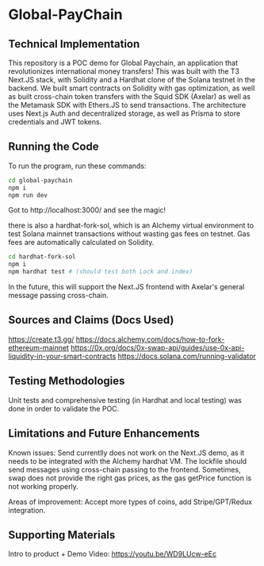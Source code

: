 # Global-PayChain

## Technical Implementation

This repository is a POC demo for Global Paychain, an application that revolutionizes international money transfers! 
This was built with the T3 Next.JS stack, with Solidity and a Hardhat clone of the Solana testnet in the backend. We built smart contracts on Solidity with gas optimization, as well as built cross-chain token transfers with the Squid SDK (Axelar) as well as the Metamask SDK with Ethers.JS to send transactions. 
The architecture uses Next.js Auth and decentralized storage, as well as Prisma to store credentials and JWT tokens. 

## Running the Code

To run the program, run these commands: 
```bash
cd global-paychain
npm i
npm run dev
```

Got to http://localhost:3000/ and see the magic! 

there is also a hardhat-fork-sol, which is an Alchemy virtual environment to test Solana mainnet transactions without wasting gas fees on testnet.
Gas fees are automatically calculated on Solidity.

```bash
cd hardhat-fork-sol
npm i
npm hardhat test # (should test both Lock and index)
```

In the future, this will support the Next.JS frontend with Axelar's general message passing cross-chain. 

## Sources and Claims (Docs Used)

https://create.t3.gg/
https://docs.alchemy.com/docs/how-to-fork-ethereum-mainnet
https://0x.org/docs/0x-swap-api/guides/use-0x-api-liquidity-in-your-smart-contracts
https://docs.solana.com/running-validator

## Testing Methodologies

Unit tests and comprehensive testing (in Hardhat and local testing) was done in order to validate the POC. 

## Limitations and Future Enhancements

Known issues: Send currentlly does not work on the Next.JS demo, as it needs to be integrated with the Alchemy hardhat VM. The lockfile should send messages using cross-chain passing to the frontend. 
Sometimes, swap does not provide the right gas prices, as the gas getPrice function is not working properly. 

Areas of improvement: Accept more types of coins, add Stripe/GPT/Redux integration. 

## Supporting Materials

Intro to product + Demo Video: https://youtu.be/WD9LUcw-eEc
